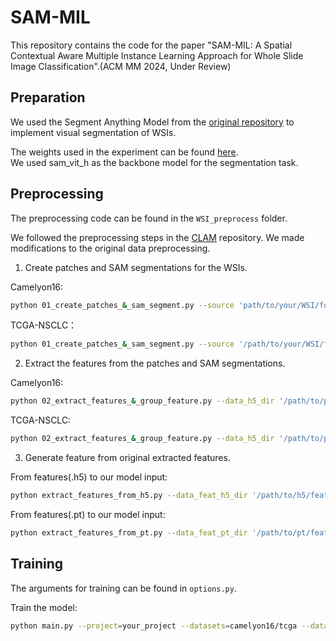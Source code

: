 # SAM-MIL

This repository contains the code for the paper "SAM-MIL: A Spatial Contextual Aware Multiple Instance Learning Approach for Whole Slide Image Classification".(ACM MM 2024, Under Review)

## Preparation

We used the Segment Anything Model from the [original repository](https://github.com/facebookresearch/segment-anything) to implement visual segmentation of WSIs.

The weights used in the experiment can be found [here](https://dl.fbaipublicfiles.com/segment_anything/sam_vit_h_4b8939.pth). \
We used sam_vit_h as the backbone model for the segmentation task.

## Preprocessing

The preprocessing code can be found in the `WSI_preprocess` folder. 

We followed the preprocessing steps in the [CLAM](https://github.com/mahmoodlab/CLAM) repository.
We made modifications to the original data preprocessing.

1. Create patches and SAM segmentations for the WSIs.

Camelyon16:
```bash
python 01_create_patches_&_sam_segment.py --source 'path/to/your/WSI/folder' --save_dir 'path/to/save/patches' --patch_size 512 --step_size 512 --preset 'bwh_biopsy.csv' --seg --patch --stitch --use_sam --sam_checkpoint 'path/to/sam_weights.pth'
```

TCGA-NSCLC：
```bash
python 01_create_patches_&_sam_segment.py --source '/path/to/your/WSI/folder' --save_dir '/path/to/save/patches' --patch_size 512 --step_size 512 --preset 'tcga.csv' --seg --patch --stitch --use_sam --sam_checkpoint '/path/to/sam_weights.pth'
```

2. Extract the features from the patches and SAM segmentations.

Camelyon16:
```bash
python 02_extract_features_&_group_feature.py --data_h5_dir '/path/to/patches' --data_slide_dir '/path/to/WSIs' --data_segment_dir '/path/to/segments' --csv_path '/path/to/process_list_autogen.csv' --feat_dir '/path/to/save/features' --use_sam --patch_size 512 --batch_size 512 --target_patch_size 224 --slide_ext .tif
```

TCGA-NSCLC:
```bash
python 02_extract_features_&_group_feature.py --data_h5_dir '/path/to/patches' --data_slide_dir '/path/to/WSIs' --data_segment_dir '/path/to/segments' --csv_path '/path/to/process_list_autogen.csv' --feat_dir '/path/to/save/features' --use_sam --patch_size 512 --batch_size 512 --target_patch_size 224 --slide_ext .svs
```

3. Generate feature from original extracted features.

From features(.h5) to our model input:
```bash
python extract_features_from_h5.py --data_feat_h5_dir '/path/to/h5/features' --data_slide_dir '/path/to/WSIs' --data_segment_dir '/path/to/segments' --csv_path '/path/to/process_list_autogen.csv' --feat_dir '/path/to/save/features' --patch_size 512 --slide_ext .tif/.svs
```

From features(.pt) to our model input:
```bash
python extract_features_from_pt.py --data_feat_pt_dir '/path/to/pt/features' --data_slide_dir '/path/to/WSIs' --data_segment_dir '/path/to/segments' --csv_path '/path/to/process_list_autogen.csv' --feat_dir '/path/to/save/features' --patch_size 512 --slide_ext .tif/.svs
```

## Training

The arguments for training can be found in `options.py`.

Train the model:
```bash
python main.py --project=your_project --datasets=camelyon16/tcga --dataset_root=/path/to/your/dataset --model_path=/path/to/save/model --cv_fold=5 --title=your_title --model=sam --sam_mask --mask_non_group_feat --mask_by_seg_area --backbone=attn --model_ema --mrh_sche --seed=2021 --mask_ratio=0.9 --select_mask --num_group=5 --group_alpha=0.5 --consistency_alpha=1000 --no_merge --num_workers=0 --persistence --wandb
```

